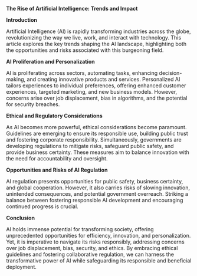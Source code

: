 **The Rise of Artificial Intelligence: Trends and Impact**

**Introduction**

Artificial Intelligence (AI) is rapidly transforming industries across the globe, revolutionizing the way we live, work, and interact with technology. This article explores the key trends shaping the AI landscape, highlighting both the opportunities and risks associated with this burgeoning field.

**AI Proliferation and Personalization**

AI is proliferating across sectors, automating tasks, enhancing decision-making, and creating innovative products and services. Personalized AI tailors experiences to individual preferences, offering enhanced customer experiences, targeted marketing, and new business models. However, concerns arise over job displacement, bias in algorithms, and the potential for security breaches.

**Ethical and Regulatory Considerations**

As AI becomes more powerful, ethical considerations become paramount. Guidelines are emerging to ensure its responsible use, building public trust and fostering corporate responsibility. Simultaneously, governments are developing regulations to mitigate risks, safeguard public safety, and provide business certainty. These measures aim to balance innovation with the need for accountability and oversight.

**Opportunities and Risks of AI Regulation**

AI regulation presents opportunities for public safety, business certainty, and global cooperation. However, it also carries risks of slowing innovation, unintended consequences, and potential government overreach. Striking a balance between fostering responsible AI development and encouraging continued progress is crucial.

**Conclusion**

AI holds immense potential for transforming society, offering unprecedented opportunities for efficiency, innovation, and personalization. Yet, it is imperative to navigate its risks responsibly, addressing concerns over job displacement, bias, security, and ethics. By embracing ethical guidelines and fostering collaborative regulation, we can harness the transformative power of AI while safeguarding its responsible and beneficial deployment.